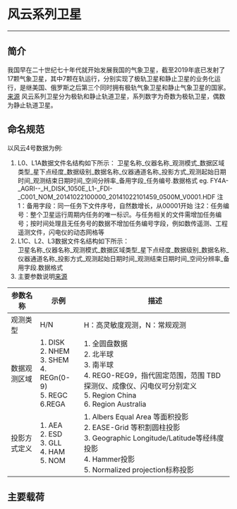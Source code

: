 # 风云系列卫星

---

## 简介
我国早在二十世纪七十年代就开始发展我国的气象卫星，截至2019年底已发射了17颗气象卫星，其中7颗在轨运行，分别实现了极轨卫星和静止卫星的业务化运行，是继美国、俄罗斯之后第三个同时拥有极轨气象卫星和静止气象卫星的国家。[来源](http://www.nsmc.org.cn/nsmc/cn/satellite/index.html)
风云系列卫星分为极轨和静止轨道卫星，系列数字为奇数为极轨卫星，偶数为静止轨道卫星。

## 命名规范
以风云4号数据为例:
1. L0、L1A数据文件名结构如下所示：
卫星名称_仪器名称_观测模式_数据区域类型_星下点经度_数据级别_数据名称_仪器通道名称_投影方式_观测起始日期时间_观测结束日期时间_空间分辨率_备用字段_任务编号.数据格式
eg. FY4A-_AGRI--_H_DISK_1050E_L1-_FDI-_C001_NOM_20141022100000_20141022101459_0500M_V0001.HDF
注1：备用字段：同一任务下文件序号，自然数增长，从00001开始
注2：任务编号：整个卫星运行周期内任务的唯一标识。与任务相关的文件需增加任务编号；按时间处理且无任务号的数据不增加任务编号字段，例如数传遥测、工程遥测文件，闪电仪的动态网格等
2. L1C、L2、L3数据文件名结构如下所示：  
卫星名称_仪器名称_观测模式_数据区域类型_星下点经度_数据级别_数据名称_仪器通道名称_投影方式_观测起始日期时间_观测结束日期时间_空间分辨率_备用字段.数据格式
3. 主要参数说明[来源](https://github.com/wenqiangLeegGIT/WorkOnRS/blob/main/FY/%E9%A3%8E%E4%BA%91%E5%9B%9B%E5%8F%B7%E6%B0%94%E8%B1%A1%E5%8D%AB%E6%98%9F%E6%95%B0%E6%8D%AE%E5%AD%98%E6%A1%A3%E6%96%87%E4%BB%B6%E5%90%8D%E5%91%BD%E5%90%8D%E8%A7%84%E8%8C%83_20170509.pdf)  

|参数名称|示例|描述|
|---|---|---|
|观测类型|H/N|H：高灵敏度观测，N：常规观测|
|数据观测区域|1. DISK <br>2. NHEM <br>3. SHEM <br>4. REGn(0-9) <br>5. REGC <br>6.REGA|1. 全圆盘数据 <br>2. 北半球<br>3. 南半球<br>4. REG0-REG9，指代固定范围，范围 TBD探测仪、成像仪、闪电仪可分别定义<br>5. Region China<br>6. Region Australia|
|投影方式定义|1. AEA <br>2. ESD <br>3. GLL <br>4. HAM <br>5. NOM|1. Albers Equal Area 等面积投影 <br>2. EASE-Grid 等积割圆柱投影 <br>3. Geographic Longitude/Latitude等经纬度投影 <br>4. Hammer投影 <br>5. Normalized projection标称投影|


## 主要载荷




